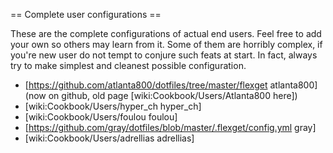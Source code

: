 == Complete user configurations ==

These are the complete configurations of actual end users. Feel free to add your own so others may learn from it. Some of them are horribly complex, if you're new user do not tempt to conjure such feats at start. In fact, always try to make simplest and cleanest possible configuration.

* [https://github.com/atlanta800/dotfiles/tree/master/flexget atlanta800] (now on github, old page [wiki:Cookbook/Users/Atlanta800 here])
* [wiki:Cookbook/Users/hyper_ch hyper_ch]
* [wiki:Cookbook/Users/foulou foulou]
* [https://github.com/gray/dotfiles/blob/master/.flexget/config.yml gray]
* [wiki:Cookbook/Users/adrellias adrellias]